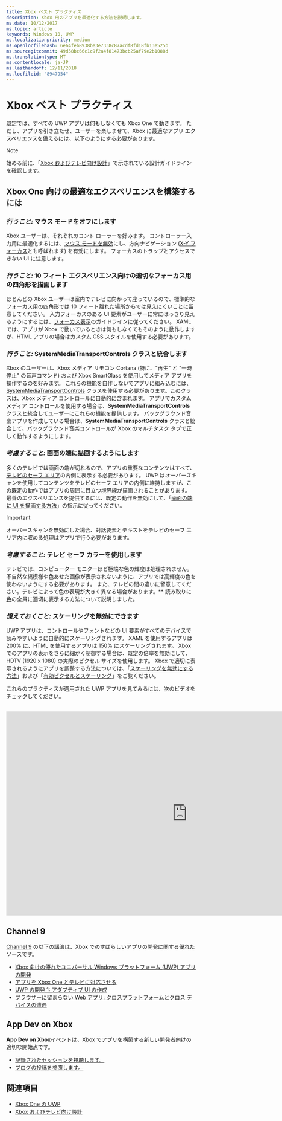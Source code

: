 ```yaml
---
title: Xbox ベスト プラクティス
description: Xbox 用のアプリを最適化する方法を説明します。
ms.date: 10/12/2017
ms.topic: article
keywords: Windows 10, UWP
ms.localizationpriority: medium
ms.openlocfilehash: 6e64feb8938be3e7338c87acdf8fd18fb13e525b
ms.sourcegitcommit: 49d58bc66c1c9f2a4f81473bcb25af79e2b1088d
ms.translationtype: MT
ms.contentlocale: ja-JP
ms.lasthandoff: 12/11/2018
ms.locfileid: "8947954"
---
```

# <a name="xbox-best-practices"></a>Xbox ベスト プラクティス

既定では、すべての UWP アプリは何もしなくても Xbox One で動きます。 ただし、アプリを引き立たせ、ユーザーを楽しませて、Xbox に最適なアプリ エクスペリエンスを備えるには、以下のようにする必要があります。
  > [!NOTE]
  > 始める前に、「[Xbox およびテレビ向け設計](../design/devices/designing-for-tv.md)」で示されている設計ガイドラインを確認します。   

## <a name="to-build-the-best-experiences-for-xbox-one"></a>Xbox One 向けの最適なエクスペリエンスを構築するには

### <a name="do-turn-off-mouse-mode"></a>*行うこと:* マウス モードをオフにします

Xbox ユーザーは、それぞれのコント ローラーを好みます。 コントローラー入力用に最適化するには、[マウス モードを無効](how-to-disable-mouse-mode.md)にし、方向ナビゲーション ([X-Y フォーカス](../design/devices/designing-for-tv.md#xy-focus-navigation-and-interaction)とも呼ばれます) を有効にします。 フォーカスのトラップとアクセスできない UI に注意します。

### <a name="do-draw-a-focus-rectangle-that-is-appropriate-for-a-10-foot-experience"></a>*行うこと:* 10 フィート エクスペリエンス向けの適切なフォーカス用の四角形を描画します

ほとんどの Xbox ユーザーは室内でテレビに向かって座っているので、標準的なフォーカス用の四角形では 10 フィート離れた場所からでは見えにくいことに留意してください。 入力フォーカスのある UI 要素がユーザーに常にはっきり見えるようにするには、[フォーカス表示](../design/devices/designing-for-tv.md#focus-visual)のガイドラインに従ってください。 XAML では、アプリが Xbox で動いているときは何もしなくてもそのように動作しますが、HTML アプリの場合はカスタム CSS スタイルを使用する必要があります。

### <a name="do-integrate-with-the-systemmediatransportcontrols-class"></a>*行うこと:* SystemMediaTransportControls クラスと統合します

Xbox のユーザーは、Xbox メディア リモコン Cortana (特に、"再生" と "一時停止" の音声コマンド) および Xbox SmartGlass を使用してメディア アプリを操作するのを好みます。 これらの機能を自作しないでアプリに組み込むには、[SystemMediaTransportControls](https://msdn.microsoft.com/library/windows/apps/windows.media.systemmediatransportcontrols.aspx) クラスを使用する必要があります。このクラスは、Xbox メディア コントロールに自動的に含まれます。 アプリでカスタム メディア コントロールを使用する場合は、**SystemMediaTransportControls** クラスと統合してユーザーにこれらの機能を提供します。 バックグラウンド音楽アプリを作成している場合は、**SystemMediaTransportControls** クラスと統合して、バックグラウンド音楽コントロールが Xbox のマルチタスク タブで正しく動作するようにします。

<!-- ### *Do:* Use adaptive UI to account for snapped apps
One of the unique features of Xbox One is that users can snap apps such as Cortana next to any other app, so your app should respond gracefully when it runs in *fill mode*. Implement [adaptive UI](../get-started/universal-application-platform-guide.md#design-adaptive-ui-with-adaptive-panels) and make sure to test your app during development by snapping an app next to it. -->

### <a name="consider-draw-to-the-edge-of-the-screen"></a>*考慮すること:* 画面の端に描画するようにします

多くのテレビでは画面の端が切れるので、アプリの重要なコンテンツはすべて、[テレビのセーフ エリア](../design/devices/designing-for-tv.md#tv-safe-area)の内側に表示する必要があります。 UWP は*オーバースキャン*を使用してコンテンツをテレビのセーフ エリアの内側に維持しますが、この既定の動作ではアプリの周囲に目立つ境界線が描画されることがあります。 最善のエクスペリエンスを提供するには、既定の動作を無効にして、「[画面の端に UI を描画する方法](turn-off-overscan.md)」の指示に従ってください。
> [!IMPORTANT]
  > オーバースキャンを無効にした場合、対話要素とテキストをテレビのセーフ エリア内に収める処理はアプリで行う必要があります。 

### <a name="consider-use-tv-safe-colors"></a>*考慮すること:* テレビ セーフ カラーを使用します

テレビでは、コンピューター モニターほど極端な色の輝度は処理されません。 不自然な縞模様や色あせた画像が表示されないように、アプリでは高輝度の色を使わないようにする必要があります。 また、テレビの間の違いに留意してください。テレビによって色の表現が大きく異なる場合があります。** 読み取りに[色](../design/devices/designing-for-tv.md#colors)の全員に適切に表示する方法について説明しました。

### <a name="remember-you-can-disable-scaling"></a>*憶えておくこと:* スケーリングを無効にできます

UWP アプリは、コントロールやフォントなどの UI 要素がすべてのデバイスで読みやすいように自動的にスケーリングされます。 XAML を使用するアプリは 200% に、HTML を使用するアプリは 150% にスケーリングされます。 Xbox でのアプリの表示をさらに細かく制御する場合は、既定の倍率を無効にして、HDTV (1920 x 1080) の実際のピクセル サイズを使用します。 Xbox で適切に表示されるようにアプリを調整する方法については、「[スケーリングを無効にする方法](disable-scaling.md)」および「[有効ピクセルとスケーリング](../design/basics/design-and-ui-intro.md#effective-pixels-and-scaling)」をご覧ください。

これらのプラクティスが適用された UWP アプリを見てみるには、次のビデオをチェックしてください。
</br>
</br>
<iframe src="https://channel9.msdn.com/Blogs/One-Dev-Minute/Tailoring-your-UWP-app-for-Xbox/player" width="960" height="540" allowFullScreen frameBorder="0"></iframe>

## <a name="channel-9"></a>Channel 9

[Channel 9](https://channel9.msdn.com/) の以下の講演は、Xbox でのすばらしいアプリの開発に関する優れたソースです。

- [Xbox 向けの優れたユニバーサル Windows プラットフォーム (UWP) アプリの開発](https://channel9.msdn.com/Events/Build/2016/B883)
- [アプリを Xbox One とテレビに対応させる](https://channel9.msdn.com/Events/Build/2016/T651-R1)
- [UWP の開発 1: アダプティブ UI の作成](https://channel9.msdn.com/Events/Build/2016/L724-R1)
- [ブラウザーに留まらない Web アプリ: クロスプラットフォームとクロス デバイスの遭遇](https://channel9.msdn.com/Events/Build/2016/B888)

## <a name="app-dev-on-xbox"></a>App Dev on Xbox

**App Dev on Xbox**イベントは、Xbox でアプリを構築する新しい開発者向けの適切な開始点です。

* [記録されたセッションを視聴します。](https://developer.microsoft.com/windows/projects/campaigns/app-dev-on-xbox-event#WatchNow)
* [ブログの投稿を参照します。](https://developer.microsoft.com/windows/projects/campaigns/app-dev-on-xbox-event#BlogSeries)

## <a name="see-also"></a>関連項目

- [Xbox One の UWP](index.md)
- [Xbox およびテレビ向け設計](../design/devices/designing-for-tv.md)

